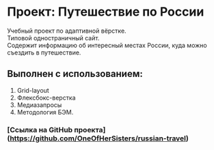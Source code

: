 # Проект: Путешествие по России

Учебный проект по адаптивной вёрстке.  
Типовой одностраничный сайт.  
Содержит информацию об интересный местах России, куда можно съездить в путешествие.

## Выполнен с использованием:

1. Grid-layout
2. Флексбокс-верстка
3. Медиазапросы
4. Методология БЭМ.

### [Ссылка на GitHub проекта] (https://github.com/OneOfHerSisters/russian-travel)
